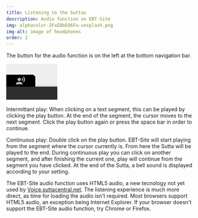 ```yaml
---
title: Listening to the Suttas 
description: Audio function on EBT-Site
img: alphacolor-2FxEBbEO6Fo-unsplash.png
img-alt: image of headphones
order: 2
---
```


The button for the audio function is on the left at the bottom navigation bar.

<img src="./play.png" class="ebt-image" alt="screenshot of audio button">

Intermittant play: When clicking on a text segment, this can be played by clicking the play button. At the end of the segment, the cursor moves to the next segment. Click the play button again or press the space bar in order to continue.

Continuous play: Double click on the play button. EBT-Site will start playing from the segment where the cursor currently is. From here the Sutta will be played to the end. During continuous play you can click on another segment, and after finishing the current one, play will continue from the segment you have clicked. At the end of the Sutta, a bell sound is displayed according to your setting.

The EBT-Site audio function uses HTML5 audio, a new tecnology not yet used by [Voice.suttacentral.net](https://voice.suttacentral.net). The listening experience is much more direct, as time for loading the audio isn't required. Most browsers support HTML5 audio, an exception being Internet Explorer. If your browser doesn't support the EBT-Site audio function, try Chrome or Firefox.
